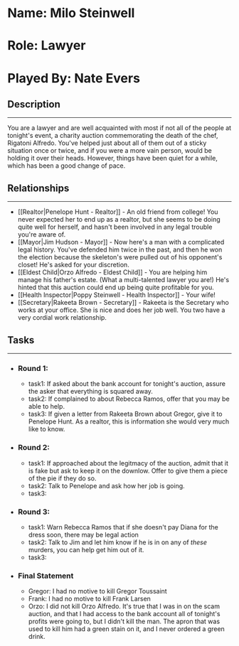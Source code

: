 # Name: Milo Steinwell
# Role: Lawyer
# Played By: Nate Evers

## Description
---
You are a lawyer and are well acquainted with most if not all of the people at tonight's event, a charity auction commemorating the death of the chef, Rigatoni Alfredo. You've helped just about all of them out of a sticky situation once or twice, and if you were a more vain person, would be holding it over their heads. However, things have been quiet for a while, which has been a good change of pace.

## Relationships
---
- [[Realtor|Penelope Hunt - Realtor]]  - An old friend from college! You never expected her to end up as a realtor, but she seems to be doing quite well for herself, and hasn't been involved in any legal trouble you're aware of.
- [[Mayor|Jim Hudson - Mayor]]  - Now here's a man with a complicated legal history. You've defended him twice in the past, and then he won the election because the skeleton's were pulled out of his opponent's closet! He's asked for your discretion.
- [[Eldest Child|Orzo Alfredo - Eldest Child]]  - You are helping him manage his father's estate. (What a multi-talented lawyer you are!) He's hinted that this auction could end up being quite profitable for you. 
- [[Health Inspector|Poppy Steinwell - Health Inspector]]  - Your wife!
- [[Secretary|Rakeeta Brown - Secretary]]  - Rakeeta is the Secretary who works at your office. She is nice and does her job well. You two have a very cordial work relationship.

## Tasks
___
- ### Round 1:
	- task1: If asked about the bank account for tonight's auction, assure the asker that everything is squared away.
	- task2: If complained to about Rebecca Ramos, offer that you may be able to help.
	- task3: If given a letter from Rakeeta Brown about Gregor, give it to Penelope Hunt. As a realtor, this is information she would very much like to know.
- ### Round 2:
	- task1: If approached about the legitmacy of the auction, admit that it is fake but ask to keep it on the downlow. Offer to give them a piece of the pie if they do so.
	- task2: Talk to Penelope and ask how her job is going.
	- task3:
- ### Round 3:
	- task1: Warn Rebecca Ramos that if she doesn't pay Diana for the dress soon, there may be legal action
	- task2: Talk to Jim and let him know if he is in on any of *these* murders, you can help get him out of it.
	- task3:
- ### Final Statement
	- Gregor: I had no motive to kill Gregor Toussaint
	- Frank: I had no motive to kill Frank Larsen
	- Orzo: I did not kill Orzo Alfredo. It's true that I was in on the scam auction, and that I had access to the bank account all of tonight's profits were going to, but I didn't kill the man. The apron that was used to kill him had a green stain on it, and I never ordered a green drink.